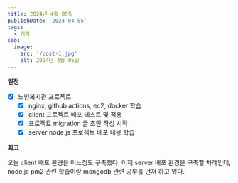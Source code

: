 ```yaml
---
title: 2024년 4월 05일
publishDate: '2024-04-05'
tags:
  - 기억
seo:
  image:
    src: '/post-1.jpg'
    alt: 2024년 4월 05일
---
```


**일정**

- [x] 노인복지관 프로젝트
  - [x] nginx, github actions, ec2, docker 학습
  - [x] client 프로젝트 배포 테스트 및 적용
  - [x] 프로젝트 migration 글 초안 작성 시작
  - [x] server node.js 프로젝트 배포 내용 학습

**회고**

오늘 client 배포 환경을 어느정도 구축했다. 이제 server 배포 환경을 구축할 차례인데, node.js pm2 관련 학습이랑 mongodb 관련 공부를 먼저 하고 있다.
